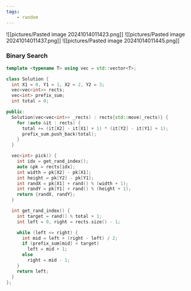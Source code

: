 ```yaml
---
tags:
    - random
---
```

![[pictures/Pasted image 20241014011423.png]]
![[pictures/Pasted image 20241014011437.png]]
![[pictures/Pasted image 20241014011445.png]]



### Binary Search

```c++
template <typename T> using vec = std::vector<T>;

class Solution {
  int X1 = 0, Y1 = 1, X2 = 2, Y2 = 3;
  vec<vec<int>> rects;
  vec<int> prefix_sum;
  int total = 0;

public:
  Solution(vec<vec<int>> _rects) : rects{std::move(_rects)} {
    for (auto &it : rects) {
      total += (it[X2] - it[X1] + 1) * (it[Y2] - it[Y1] + 1);
      prefix_sum.push_back(total);
    }
  }

  vec<int> pick() {
    int idx = get_rand_index();
    auto &pk = rects[idx];
    int width = pk[X2] - pk[X1];
    int height = pk[Y2] - pk[Y1];
    int randX = pk[X1] + rand() % (width + 1);
    int randY = pk[Y1] + rand() % (height + 1);
    return {randX, randY};
  }

  int get_rand_index() {
    int target = rand() % total + 1;
    int left = 0, right = rects.size() - 1;

    while (left <= right) {
      int mid = left + (right - left) / 2;
      if (prefix_sum[mid] < target)
        left = mid + 1;
      else
        right = mid - 1;
    }
    return left;
  }
};
```
